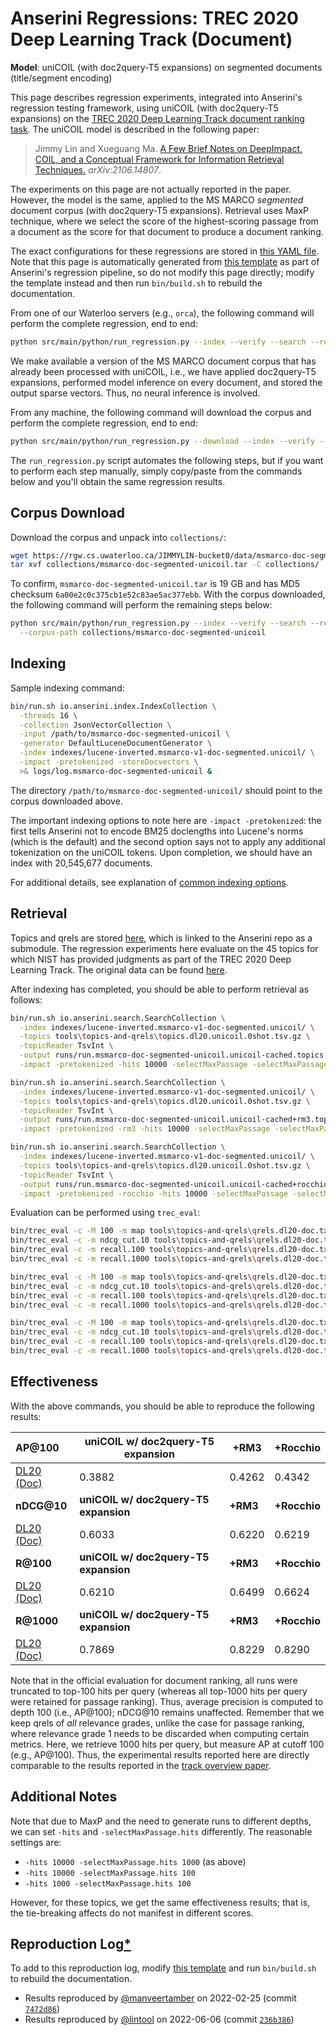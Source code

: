 # Anserini Regressions: TREC 2020 Deep Learning Track (Document)

**Model**: uniCOIL (with doc2query-T5 expansions) on segmented documents (title/segment encoding)

This page describes regression experiments, integrated into Anserini's regression testing framework, using uniCOIL (with doc2query-T5 expansions) on the [TREC 2020 Deep Learning Track document ranking task](https://trec.nist.gov/data/deep2020.html).
The uniCOIL model is described in the following paper:

> Jimmy Lin and Xueguang Ma. [A Few Brief Notes on DeepImpact, COIL, and a Conceptual Framework for Information Retrieval Techniques.](https://arxiv.org/abs/2106.14807) _arXiv:2106.14807_.

The experiments on this page are not actually reported in the paper.
However, the model is the same, applied to the MS MARCO _segmented_ document corpus (with doc2query-T5 expansions).
Retrieval uses MaxP technique, where we select the score of the highest-scoring passage from a document as the score for that document to produce a document ranking.

The exact configurations for these regressions are stored in [this YAML file](../../src/main/resources/regression/dl20-doc-segmented.unicoil.cached.yaml).
Note that this page is automatically generated from [this template](../../src/main/resources/docgen/templates/dl20-doc-segmented.unicoil.cached.template) as part of Anserini's regression pipeline, so do not modify this page directly; modify the template instead and then run `bin/build.sh` to rebuild the documentation.

From one of our Waterloo servers (e.g., `orca`), the following command will perform the complete regression, end to end:

```bash
python src/main/python/run_regression.py --index --verify --search --regression dl20-doc-segmented.unicoil.cached
```

We make available a version of the MS MARCO document corpus that has already been processed with uniCOIL, i.e., we have applied doc2query-T5 expansions, performed model inference on every document, and stored the output sparse vectors.
Thus, no neural inference is involved.

From any machine, the following command will download the corpus and perform the complete regression, end to end:

```bash
python src/main/python/run_regression.py --download --index --verify --search --regression dl20-doc-segmented.unicoil.cached
```

The `run_regression.py` script automates the following steps, but if you want to perform each step manually, simply copy/paste from the commands below and you'll obtain the same regression results.

## Corpus Download

Download the corpus and unpack into `collections/`:

```bash
wget https://rgw.cs.uwaterloo.ca/JIMMYLIN-bucket0/data/msmarco-doc-segmented-unicoil.tar -P collections/
tar xvf collections/msmarco-doc-segmented-unicoil.tar -C collections/
```

To confirm, `msmarco-doc-segmented-unicoil.tar` is 19 GB and has MD5 checksum `6a00e2c0c375cb1e52c83ae5ac377ebb`.
With the corpus downloaded, the following command will perform the remaining steps below:

```bash
python src/main/python/run_regression.py --index --verify --search --regression dl20-doc-segmented.unicoil.cached \
  --corpus-path collections/msmarco-doc-segmented-unicoil
```

## Indexing

Sample indexing command:

```bash
bin/run.sh io.anserini.index.IndexCollection \
  -threads 16 \
  -collection JsonVectorCollection \
  -input /path/to/msmarco-doc-segmented-unicoil \
  -generator DefaultLuceneDocumentGenerator \
  -index indexes/lucene-inverted.msmarco-v1-doc-segmented.unicoil/ \
  -impact -pretokenized -storeDocvectors \
  >& logs/log.msmarco-doc-segmented-unicoil &
```

The directory `/path/to/msmarco-doc-segmented-unicoil/` should point to the corpus downloaded above.

The important indexing options to note here are `-impact -pretokenized`: the first tells Anserini not to encode BM25 doclengths into Lucene's norms (which is the default) and the second option says not to apply any additional tokenization on the uniCOIL tokens.
Upon completion, we should have an index with 20,545,677 documents.

For additional details, see explanation of [common indexing options](../../docs/common-indexing-options.md).

## Retrieval

Topics and qrels are stored [here](https://github.com/castorini/anserini-tools/tree/master/topics-and-qrels), which is linked to the Anserini repo as a submodule.
The regression experiments here evaluate on the 45 topics for which NIST has provided judgments as part of the TREC 2020 Deep Learning Track.
The original data can be found [here](https://trec.nist.gov/data/deep2020.html).

After indexing has completed, you should be able to perform retrieval as follows:

```bash
bin/run.sh io.anserini.search.SearchCollection \
  -index indexes/lucene-inverted.msmarco-v1-doc-segmented.unicoil/ \
  -topics tools\topics-and-qrels\topics.dl20.unicoil.0shot.tsv.gz \
  -topicReader TsvInt \
  -output runs/run.msmarco-doc-segmented-unicoil.unicoil-cached.topics.dl20.unicoil.0shot.txt \
  -impact -pretokenized -hits 10000 -selectMaxPassage -selectMaxPassage.delimiter "#" -selectMaxPassage.hits 1000 &

bin/run.sh io.anserini.search.SearchCollection \
  -index indexes/lucene-inverted.msmarco-v1-doc-segmented.unicoil/ \
  -topics tools\topics-and-qrels\topics.dl20.unicoil.0shot.tsv.gz \
  -topicReader TsvInt \
  -output runs/run.msmarco-doc-segmented-unicoil.unicoil-cached+rm3.topics.dl20.unicoil.0shot.txt \
  -impact -pretokenized -rm3 -hits 10000 -selectMaxPassage -selectMaxPassage.delimiter "#" -selectMaxPassage.hits 1000 &

bin/run.sh io.anserini.search.SearchCollection \
  -index indexes/lucene-inverted.msmarco-v1-doc-segmented.unicoil/ \
  -topics tools\topics-and-qrels\topics.dl20.unicoil.0shot.tsv.gz \
  -topicReader TsvInt \
  -output runs/run.msmarco-doc-segmented-unicoil.unicoil-cached+rocchio.topics.dl20.unicoil.0shot.txt \
  -impact -pretokenized -rocchio -hits 10000 -selectMaxPassage -selectMaxPassage.delimiter "#" -selectMaxPassage.hits 1000 &
```

Evaluation can be performed using `trec_eval`:

```bash
bin/trec_eval -c -M 100 -m map tools\topics-and-qrels\qrels.dl20-doc.txt runs/run.msmarco-doc-segmented-unicoil.unicoil-cached.topics.dl20.unicoil.0shot.txt
bin/trec_eval -c -m ndcg_cut.10 tools\topics-and-qrels\qrels.dl20-doc.txt runs/run.msmarco-doc-segmented-unicoil.unicoil-cached.topics.dl20.unicoil.0shot.txt
bin/trec_eval -c -m recall.100 tools\topics-and-qrels\qrels.dl20-doc.txt runs/run.msmarco-doc-segmented-unicoil.unicoil-cached.topics.dl20.unicoil.0shot.txt
bin/trec_eval -c -m recall.1000 tools\topics-and-qrels\qrels.dl20-doc.txt runs/run.msmarco-doc-segmented-unicoil.unicoil-cached.topics.dl20.unicoil.0shot.txt

bin/trec_eval -c -M 100 -m map tools\topics-and-qrels\qrels.dl20-doc.txt runs/run.msmarco-doc-segmented-unicoil.unicoil-cached+rm3.topics.dl20.unicoil.0shot.txt
bin/trec_eval -c -m ndcg_cut.10 tools\topics-and-qrels\qrels.dl20-doc.txt runs/run.msmarco-doc-segmented-unicoil.unicoil-cached+rm3.topics.dl20.unicoil.0shot.txt
bin/trec_eval -c -m recall.100 tools\topics-and-qrels\qrels.dl20-doc.txt runs/run.msmarco-doc-segmented-unicoil.unicoil-cached+rm3.topics.dl20.unicoil.0shot.txt
bin/trec_eval -c -m recall.1000 tools\topics-and-qrels\qrels.dl20-doc.txt runs/run.msmarco-doc-segmented-unicoil.unicoil-cached+rm3.topics.dl20.unicoil.0shot.txt

bin/trec_eval -c -M 100 -m map tools\topics-and-qrels\qrels.dl20-doc.txt runs/run.msmarco-doc-segmented-unicoil.unicoil-cached+rocchio.topics.dl20.unicoil.0shot.txt
bin/trec_eval -c -m ndcg_cut.10 tools\topics-and-qrels\qrels.dl20-doc.txt runs/run.msmarco-doc-segmented-unicoil.unicoil-cached+rocchio.topics.dl20.unicoil.0shot.txt
bin/trec_eval -c -m recall.100 tools\topics-and-qrels\qrels.dl20-doc.txt runs/run.msmarco-doc-segmented-unicoil.unicoil-cached+rocchio.topics.dl20.unicoil.0shot.txt
bin/trec_eval -c -m recall.1000 tools\topics-and-qrels\qrels.dl20-doc.txt runs/run.msmarco-doc-segmented-unicoil.unicoil-cached+rocchio.topics.dl20.unicoil.0shot.txt
```

## Effectiveness

With the above commands, you should be able to reproduce the following results:

| **AP@100**                                                                                                   | **uniCOIL w/ doc2query-T5 expansion**| **+RM3**  | **+Rocchio**|
|:-------------------------------------------------------------------------------------------------------------|-----------|-----------|-----------|
| [DL20 (Doc)](https://trec.nist.gov/data/deep2020.html)                                                       | 0.3882    | 0.4262    | 0.4342    |
| **nDCG@10**                                                                                                  | **uniCOIL w/ doc2query-T5 expansion**| **+RM3**  | **+Rocchio**|
| [DL20 (Doc)](https://trec.nist.gov/data/deep2020.html)                                                       | 0.6033    | 0.6220    | 0.6219    |
| **R@100**                                                                                                    | **uniCOIL w/ doc2query-T5 expansion**| **+RM3**  | **+Rocchio**|
| [DL20 (Doc)](https://trec.nist.gov/data/deep2020.html)                                                       | 0.6210    | 0.6499    | 0.6624    |
| **R@1000**                                                                                                   | **uniCOIL w/ doc2query-T5 expansion**| **+RM3**  | **+Rocchio**|
| [DL20 (Doc)](https://trec.nist.gov/data/deep2020.html)                                                       | 0.7869    | 0.8229    | 0.8290    |

Note that in the official evaluation for document ranking, all runs were truncated to top-100 hits per query (whereas all top-1000 hits per query were retained for passage ranking).
Thus, average precision is computed to depth 100 (i.e., AP@100); nDCG@10 remains unaffected.
Remember that we keep qrels of _all_ relevance grades, unlike the case for passage ranking, where relevance grade 1 needs to be discarded when computing certain metrics.
Here, we retrieve 1000 hits per query, but measure AP at cutoff 100 (e.g., AP@100).
Thus, the experimental results reported here are directly comparable to the results reported in the [track overview paper](https://arxiv.org/abs/2102.07662).

## Additional Notes

Note that due to MaxP and the need to generate runs to different depths, we can set `-hits` and `-selectMaxPassage.hits` differently.
The reasonable settings are:

+ `-hits 10000 -selectMaxPassage.hits 1000` (as above)
+ `-hits 10000 -selectMaxPassage.hits 100`
+ `-hits 1000 -selectMaxPassage.hits 100`

However, for these topics, we get the same effectiveness results; that is, the tie-breaking affects do not manifest in different scores.

## Reproduction Log[*](../../docs/reproducibility.md)

To add to this reproduction log, modify [this template](../../src/main/resources/docgen/templates/dl20-doc-segmented.unicoil.cached.template) and run `bin/build.sh` to rebuild the documentation.

+ Results reproduced by [@manveertamber](https://github.com/manveertamber) on 2022-02-25 (commit [`7472d86`](https://github.com/castorini/anserini/commit/7472d862c7311bc8bbd30655c940d6396e27c223))
+ Results reproduced by [@lintool](https://github.com/lintool) on 2022-06-06 (commit [`236b386`](https://github.com/castorini/anserini/commit/236b386ddc11d292b4b736162b59488a02236d6c))
